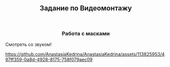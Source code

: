 ﻿<h2 align="center">Задание по Видеомонтажу</h2>﻿
 <h3 align="center">Работа с масками</h3>
 
Смотреть со звуком!

https://github.com/AnastasiaKedrina/AnastasiaKedrina/assets/113825953/497ff359-0a8d-4928-8175-758f079aec09

